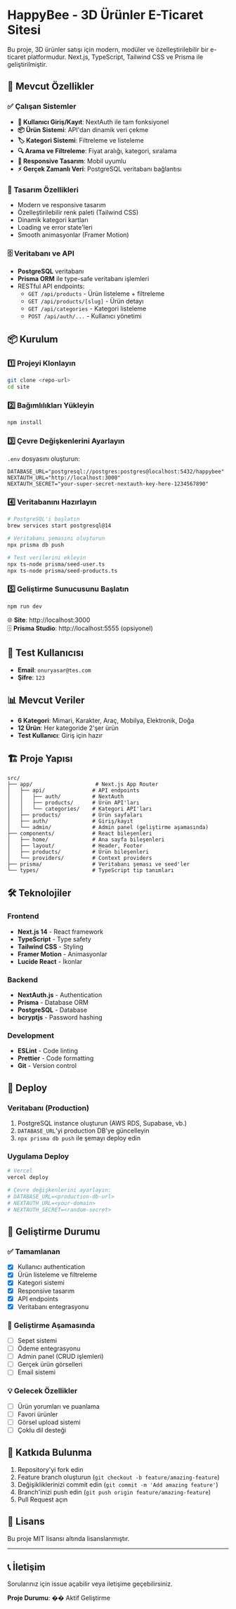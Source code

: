 # HappyBee - 3D Ürünler E-Ticaret Sitesi

Bu proje, 3D ürünler satışı için modern, modüler ve özelleştirilebilir bir e-ticaret platformudur. Next.js, TypeScript, Tailwind CSS ve Prisma ile geliştirilmiştir.

## 🚀 Mevcut Özellikler

### ✅ **Çalışan Sistemler**
- **🔐 Kullanıcı Giriş/Kayıt**: NextAuth ile tam fonksiyonel
- **📦 Ürün Sistemi**: API'dan dinamik veri çekme
- **🏷️ Kategori Sistemi**: Filtreleme ve listeleme
- **🔍 Arama ve Filtreleme**: Fiyat aralığı, kategori, sıralama
- **📱 Responsive Tasarım**: Mobil uyumlu
- **⚡ Gerçek Zamanlı Veri**: PostgreSQL veritabanı bağlantısı

### 🎨 **Tasarım Özellikleri**
- Modern ve responsive tasarım
- Özelleştirilebilir renk paleti (Tailwind CSS)
- Dinamik kategori kartları
- Loading ve error state'leri
- Smooth animasyonlar (Framer Motion)

### 🗄️ **Veritabanı ve API**
- **PostgreSQL** veritabanı
- **Prisma ORM** ile type-safe veritabanı işlemleri
- RESTful API endpoints:
  - `GET /api/products` - Ürün listeleme + filtreleme
  - `GET /api/products/[slug]` - Ürün detayı
  - `GET /api/categories` - Kategori listeleme
  - `POST /api/auth/...` - Kullanıcı yönetimi

## 📦 Kurulum

### 1️⃣ **Projeyi Klonlayın**
```bash
git clone <repo-url>
cd site
```

### 2️⃣ **Bağımlılıkları Yükleyin**
```bash
npm install
```

### 3️⃣ **Çevre Değişkenlerini Ayarlayın**
`.env` dosyasını oluşturun:
```env
DATABASE_URL="postgresql://postgres:postgres@localhost:5432/happybee"
NEXTAUTH_URL="http://localhost:3000"
NEXTAUTH_SECRET="your-super-secret-nextauth-key-here-1234567890"
```

### 4️⃣ **Veritabanını Hazırlayın**
```bash
# PostgreSQL'i başlatın
brew services start postgresql@14

# Veritabanı şemasını oluşturun
npx prisma db push

# Test verilerini ekleyin
npx ts-node prisma/seed-user.ts
npx ts-node prisma/seed-products.ts
```

### 5️⃣ **Geliştirme Sunucusunu Başlatın**
```bash
npm run dev
```

🌐 **Site**: http://localhost:3000  
🗄️ **Prisma Studio**: http://localhost:5555 (opsiyonel)

## 🔧 Test Kullanıcısı
- **Email**: `onuryasar@tes.com`
- **Şifre**: `123`

## 📊 Mevcut Veriler
- **6 Kategori**: Mimari, Karakter, Araç, Mobilya, Elektronik, Doğa
- **12 Ürün**: Her kategoride 2'şer ürün
- **Test Kullanıcı**: Giriş için hazır

## 🏗️ Proje Yapısı

```
src/
├── app/                    # Next.js App Router
│   ├── api/               # API endpoints
│   │   ├── auth/          # NextAuth
│   │   ├── products/      # Ürün API'ları
│   │   └── categories/    # Kategori API'ları
│   ├── products/          # Ürün sayfaları
│   ├── auth/              # Giriş/kayıt
│   └── admin/             # Admin panel (geliştirme aşamasında)
├── components/            # React bileşenleri
│   ├── home/              # Ana sayfa bileşenleri
│   ├── layout/            # Header, Footer
│   ├── products/          # Ürün bileşenleri
│   └── providers/         # Context providers
├── prisma/                # Veritabanı şeması ve seed'ler
└── types/                 # TypeScript tip tanımları
```

## 🛠️ Teknolojiler

### **Frontend**
- **Next.js 14** - React framework
- **TypeScript** - Type safety
- **Tailwind CSS** - Styling
- **Framer Motion** - Animasyonlar
- **Lucide React** - İkonlar

### **Backend**
- **NextAuth.js** - Authentication
- **Prisma** - Database ORM
- **PostgreSQL** - Database
- **bcryptjs** - Password hashing

### **Development**
- **ESLint** - Code linting
- **Prettier** - Code formatting
- **Git** - Version control

## 🚀 Deploy

### **Veritabanı (Production)**
1. PostgreSQL instance oluşturun (AWS RDS, Supabase, vb.)
2. `DATABASE_URL`'yi production DB'ye güncelleyin
3. `npx prisma db push` ile şemayı deploy edin

### **Uygulama Deploy**
```bash
# Vercel
vercel deploy

# Çevre değişkenlerini ayarlayın:
# DATABASE_URL=<production-db-url>
# NEXTAUTH_URL=<your-domain>
# NEXTAUTH_SECRET=<random-secret>
```

## 🔄 Geliştirme Durumu

### ✅ **Tamamlanan**
- [x] Kullanıcı authentication
- [x] Ürün listeleme ve filtreleme
- [x] Kategori sistemi
- [x] Responsive tasarım
- [x] API endpoints
- [x] Veritabanı entegrasyonu

### 🔄 **Geliştirme Aşamasında**
- [ ] Sepet sistemi
- [ ] Ödeme entegrasyonu
- [ ] Admin panel (CRUD işlemleri)
- [ ] Gerçek ürün görselleri
- [ ] Email sistemi

### 💡 **Gelecek Özellikler**
- [ ] Ürün yorumları ve puanlama
- [ ] Favori ürünler
- [ ] Görsel upload sistemi
- [ ] Çoklu dil desteği

## 🤝 Katkıda Bulunma

1. Repository'yi fork edin
2. Feature branch oluşturun (`git checkout -b feature/amazing-feature`)
3. Değişikliklerinizi commit edin (`git commit -m 'Add amazing feature'`)
4. Branch'inizi push edin (`git push origin feature/amazing-feature`)
5. Pull Request açın

## 📄 Lisans

Bu proje MIT lisansı altında lisanslanmıştır.

---

## 📞 İletişim

Sorularınız için issue açabilir veya iletişime geçebilirsiniz.

**Proje Durumu**: �� Aktif Geliştirme
